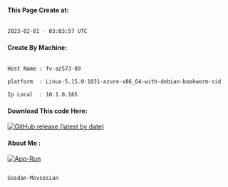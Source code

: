 
   
#### This Page Create at:

```bash

2023-02-01 - 03:03:57 UTC

```

#### Create By Machine:

```bash

Host Name : fv-az573-89

platform  : Linux-5.15.0-1031-azure-x86_64-with-debian-bookworm-sid

Ip Local  : 10.1.0.165

```
#### Download This code Here:

[![GitHub release (latest by date)](https://img.shields.io/github/v/release/Gosdan-Movsesian/Gosdan?style=for-the-badge&label=Download)](https://github.com/Gosdan-Movsesian/Gosdan/releases) 

</p> 

#### About Me :

[![App-Run](https://github.com/Gosdan-Movsesian/Gosdan/actions/workflows/App-Run.yml/badge.svg)](https://github.com/Gosdan-Movsesian/Gosdan/actions/workflows/App-Run.yml)

```bash

Gosdan-Movsesian

```

